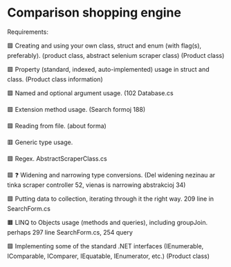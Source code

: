 # Comparison shopping engine
Requirements:

:green_square: Creating and using your own class, struct and enum (with flag(s), preferably). (product class, abstract selenium scraper class)
(Product class)
     
:green_square: Property (standard, indexed, auto-implemented) usage in struct and class.
(Product class information)
     
:green_square: Named and optional argument usage.
(102 Database.cs
     
:green_square: Extension method usage. (Search formoj 188)
     
:green_square: Reading from file. (about forma)

:red_square: Generic type usage.
   
:green_square: Regex.
AbstractScraperClass.cs

:green_square: :question: Widening and narrowing type conversions. (Del widening nezinau ar tinka scraper controller 52, vienas is narrowing abstrakcioj 34)
   
:green_square: Putting data to collection, iterating through it the right way.
209 line in SearchForm.cs
       
:orange_square: LINQ to Objects usage (methods and queries), including groupJoin.
perhaps 297 line SearchForm.cs, 254 query
   
:green_square: Implementing some of the standard .NET interfaces (IEnumerable, IComparable, IComparer, IEquatable, IEnumerator, etc.)
(Product class)

